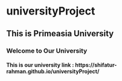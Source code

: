 # universityProject
<h2> This is Primeasia University</h2>
<h3> Welcome to Our University </h3>
<h4> This is our university link : https://shifatur-rahman.github.io/universityProject/ </h4>

